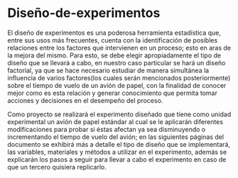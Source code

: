 # Diseño-de-experimentos

El diseño de experimentos es una poderosa herramienta estadística que, entre sus usos más
frecuentes, cuenta con la identificación de posibles relaciones entre los factores que intervienen
en un proceso; esto en aras de la mejora del mismo. Para esto, se debe elegir apropiadamente
el tipo de diseño que se llevará a cabo, en nuestro caso particular se hará un diseño factorial,
ya que se hace necesario estudiar de manera simultánea la influencia de varios factores(los
cuales serán mencionados posteriormente) sobre el tiempo de vuelo de un avión de papel, con
la finalidad de conocer mejor como es esta relación y generar conocimiento que permita tomar
acciones y decisiones en el desempeño del proceso.

Como proyecto se realizará el experimento diseñado que tiene como unidad experimental un
avión de papel estándar al cual se le aplicarán diferentes modificaciones para probar si éstas
afectan ya sea disminuyendo o incrementando el tiempo de vuelo del avión; en las siguientes
páginas del documento se exhibirá más a detalle el tipo de diseño que se implementará, las
variables, materiales y métodos a utilizar en el experimento, además se explicarán los pasos a
seguir para llevar a cabo el experimento en caso de que un tercero quisiera replicarlo.
